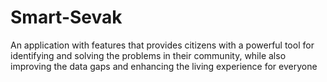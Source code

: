 # Smart-Sevak
An application with features that provides citizens with a powerful tool for identifying and solving the problems in their community, while also improving the data gaps and enhancing the living experience for everyone
